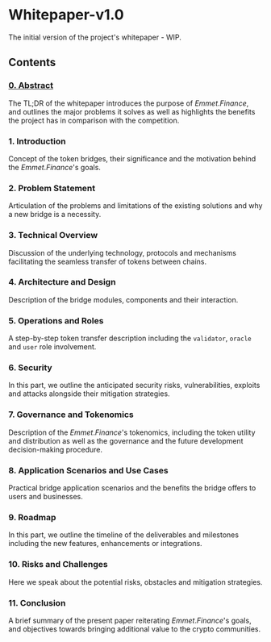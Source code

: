 # Whitepaper-v1.0

The initial version of the project's whitepaper - WIP.

## Contents

### [0. Abstract](.chapters/0.Abstract.md)
The TL;DR of the whitepaper introduces the purpose of $Emmet.Finance$, and outlines the major problems it solves as well as highlights the benefits the project has in comparison with the competition.
### 1. Introduction
Concept of the token bridges, their significance and the motivation behind the $Emmet.Finance$'s goals.
### 2. Problem Statement
Articulation of the problems and limitations of the existing solutions and why a new bridge is a necessity.
### 3. Technical Overview
Discussion of the underlying technology, protocols and mechanisms facilitating the seamless transfer of tokens between chains.
### 4. Architecture and Design
Description of the bridge modules, components and their interaction.
### 5. Operations and Roles
A step-by-step token transfer description including the `validator`, `oracle` and `user` role involvement.
### 6. Security
In this part, we outline the anticipated security risks, vulnerabilities, exploits and attacks alongside their mitigation strategies.
### 7. Governance and Tokenomics
Description of the $Emmet.Finance$'s tokenomics, including the token utility and distribution as well as the governance and the future development decision-making procedure.
### 8. Application Scenarios and Use Cases
Practical bridge application scenarios and the benefits the bridge offers to users and businesses.
### 9. Roadmap
In this part, we outline the timeline of the deliverables and milestones including the new features, enhancements or integrations.
### 10. Risks and Challenges
Here we speak about the potential risks, obstacles and mitigation strategies.
### 11. Conclusion
A brief summary of the present paper reiterating $Emmet.Finance$'s goals, and objectives towards bringing additional value to the crypto communities.
